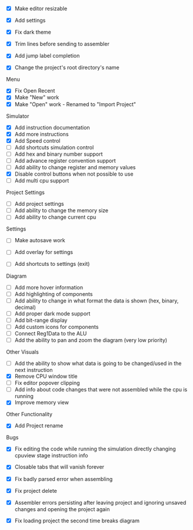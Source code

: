 - [x] Make editor resizable
- [x] Add settings
- [x] Fix dark theme
- [x] Trim lines before sending to assembler
- [x] Add jump label completion



- [x] Change the project's root directory's name

Menu
- [x] Fix Open Recent
- [x] Make "New" work
- [x] Make "Open" work - Renamed to "Import Project"

Simulator
- [x] Add instruction documentation
- [x] Add more instructions
- [x] Add Speed control
- [ ] Add shortcuts simulation control
- [ ] Add hex and binary number support
- [ ] Add advance register convention support
- [ ] Add ability to change register and memory values
- [x] Disable control buttons when not possible to use
- [ ] Add multi cpu support

Project Settings
- [ ] Add project settings 
- [ ] Add ability to change the memory size
- [ ] Add ability to change current cpu

Settings
- [ ] Make autosave work
- [ ] Add overlay for settings
- [ ] Add shortcuts to settings (exit)


Diagram
- [ ] Add more hover information
- [ ] Add highlighting of components
- [ ] Add ability to change in what format the data is shown (hex, binary, decimal)
- [ ] Add proper dark mode support
- [ ] Add bit-range display
- [ ] Add custom icons for components
- [ ] Connect Reg1Data to the ALU
- [ ] Add the ability to pan and zoom the diagram (very low priority)

Other Visuals
- [ ] Add the ability to show what data is going to be changed/used in the next instruction
- [x] Remove CPU window title
- [ ] Fix editor popover clipping
- [ ] Add info about code changes that were not assembled while the cpu is running
- [x] Improve memory view

Other Functionality
- [x] Add Project rename


Bugs
- [x] Fix editing the code while running the simulation directly changing cpuview stage instruction info
- [x] Closable tabs that will vanish forever
- [x] Fix badly parsed error when assembling
- [x] Fix project delete
- [x] Assembler errors persisting after leaving project and ignoring unsaved changes and opening the project again
- [x] Fix loading project the second time breaks diagram




